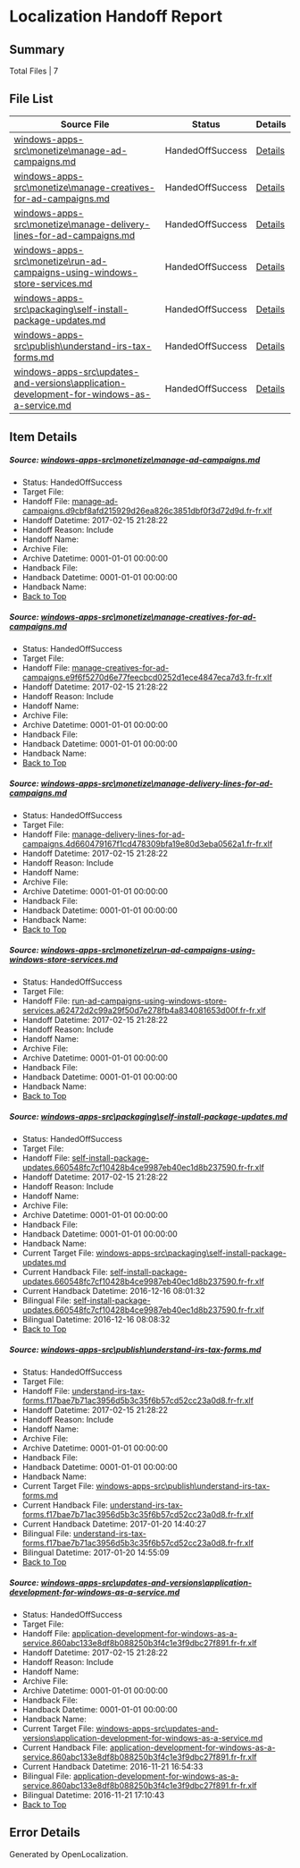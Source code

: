 # <a name='report-top'></a> Localization Handoff Report

## Summary
 Total Files | 7

## File List
 Source File | Status | Details 
 ----------- | ------ | ------- 
 [windows-apps-src\monetize\manage-ad-campaigns.md](https://cpubwin.visualstudio.com/windows-uwp/_git/windows-uwp/commit/2e885560ab1ec823e65820b5208421c0a15ab7c4?path=windows-apps-src%2Fmonetize%2Fmanage-ad-campaigns.md&_a=contents) | HandedOffSuccess | [Details](#07f0a9a417790091e6ec522f720db7fe85ef55204543)
 [windows-apps-src\monetize\manage-creatives-for-ad-campaigns.md](https://cpubwin.visualstudio.com/windows-uwp/_git/windows-uwp/commit/2e885560ab1ec823e65820b5208421c0a15ab7c4?path=windows-apps-src%2Fmonetize%2Fmanage-creatives-for-ad-campaigns.md&_a=contents) | HandedOffSuccess | [Details](#329b930b8c5d94f422fcca3f4b1645c1d111565b4547)
 [windows-apps-src\monetize\manage-delivery-lines-for-ad-campaigns.md](https://cpubwin.visualstudio.com/windows-uwp/_git/windows-uwp/commit/2e885560ab1ec823e65820b5208421c0a15ab7c4?path=windows-apps-src%2Fmonetize%2Fmanage-delivery-lines-for-ad-campaigns.md&_a=contents) | HandedOffSuccess | [Details](#9867d26cc0aca4f53a6b7b8d61736839a8636bbf4548)
 [windows-apps-src\monetize\run-ad-campaigns-using-windows-store-services.md](https://cpubwin.visualstudio.com/windows-uwp/_git/windows-uwp/commit/2e885560ab1ec823e65820b5208421c0a15ab7c4?path=windows-apps-src%2Fmonetize%2Frun-ad-campaigns-using-windows-store-services.md&_a=contents) | HandedOffSuccess | [Details](#d1575c686080fb8c4c35c032cdc1beca587aeb374563)
 [windows-apps-src\packaging\self-install-package-updates.md](https://cpubwin.visualstudio.com/windows-uwp/_git/windows-uwp/commit/94d1b7f2780a97e8a4c829b99fb0943de7b072e0?path=windows-apps-src%2Fpackaging%2Fself-install-package-updates.md&_a=contents) | HandedOffSuccess | [Details](#04af6dc567910fb2e5e579af5ba24a29e067b5954638)
 [windows-apps-src\publish\understand-irs-tax-forms.md](https://cpubwin.visualstudio.com/windows-uwp/_git/windows-uwp/commit/2a538417c20b3589be04753cea753d470dc14dcc?path=windows-apps-src%2Fpublish%2Funderstand-irs-tax-forms.md&_a=contents) | HandedOffSuccess | [Details](#068a940a54048b10e8f66bd3267b3a22c42beb504886)
 [windows-apps-src\updates-and-versions\application-development-for-windows-as-a-service.md](https://cpubwin.visualstudio.com/windows-uwp/_git/windows-uwp/commit/4fc0a9dea8d690f7a3b2c59f774038be5b80a204?path=windows-apps-src%2Fupdates-and-versions%2Fapplication-development-for-windows-as-a-service.md&_a=contents) | HandedOffSuccess | [Details](#70576c28cbcdef66a6ec6e325435096a49070a587812)

## Item Details
##### <a name='07f0a9a417790091e6ec522f720db7fe85ef55204543'></a> Source: [windows-apps-src\monetize\manage-ad-campaigns.md](https://cpubwin.visualstudio.com/windows-uwp/_git/windows-uwp/commit/2e885560ab1ec823e65820b5208421c0a15ab7c4?path=windows-apps-src%2Fmonetize%2Fmanage-ad-campaigns.md&_a=contents)
* Status: HandedOffSuccess
* Target File: 
* Handoff File: [manage-ad-campaigns.d9cbf8afd215929d26ea826c3851dbf0f3d72d9d.fr-fr.xlf](https://cpubwin.visualstudio.com/windows-uwp/_git/WDCLib.handoff/commit/e32a2a7e1463488be88ba076dd8821c61117f54c?path=ol-handoff%2Fcpubwin%2Fwindows-uwp.fr-fr%2Fmaster%2Fmanage-ad-campaigns.d9cbf8afd215929d26ea826c3851dbf0f3d72d9d.fr-fr.xlf&_a=contents)
* Handoff Datetime: 2017-02-15 21:28:22
* Handoff Reason: Include
* Handoff Name: 
* Archive File: 
* Archive Datetime: 0001-01-01 00:00:00
* Handback File: 
* Handback Datetime: 0001-01-01 00:00:00
* Handback Name: 
* [Back to Top](#report-top)

##### <a name='329b930b8c5d94f422fcca3f4b1645c1d111565b4547'></a> Source: [windows-apps-src\monetize\manage-creatives-for-ad-campaigns.md](https://cpubwin.visualstudio.com/windows-uwp/_git/windows-uwp/commit/2e885560ab1ec823e65820b5208421c0a15ab7c4?path=windows-apps-src%2Fmonetize%2Fmanage-creatives-for-ad-campaigns.md&_a=contents)
* Status: HandedOffSuccess
* Target File: 
* Handoff File: [manage-creatives-for-ad-campaigns.e9f6f5270d6e77feecbcd0252d1ece4847eca7d3.fr-fr.xlf](https://cpubwin.visualstudio.com/windows-uwp/_git/WDCLib.handoff/commit/e32a2a7e1463488be88ba076dd8821c61117f54c?path=ol-handoff%2Fcpubwin%2Fwindows-uwp.fr-fr%2Fmaster%2Fmanage-creatives-for-ad-campaigns.e9f6f5270d6e77feecbcd0252d1ece4847eca7d3.fr-fr.xlf&_a=contents)
* Handoff Datetime: 2017-02-15 21:28:22
* Handoff Reason: Include
* Handoff Name: 
* Archive File: 
* Archive Datetime: 0001-01-01 00:00:00
* Handback File: 
* Handback Datetime: 0001-01-01 00:00:00
* Handback Name: 
* [Back to Top](#report-top)

##### <a name='9867d26cc0aca4f53a6b7b8d61736839a8636bbf4548'></a> Source: [windows-apps-src\monetize\manage-delivery-lines-for-ad-campaigns.md](https://cpubwin.visualstudio.com/windows-uwp/_git/windows-uwp/commit/2e885560ab1ec823e65820b5208421c0a15ab7c4?path=windows-apps-src%2Fmonetize%2Fmanage-delivery-lines-for-ad-campaigns.md&_a=contents)
* Status: HandedOffSuccess
* Target File: 
* Handoff File: [manage-delivery-lines-for-ad-campaigns.4d660479167f1cd478309bfa19e80d3eba0562a1.fr-fr.xlf](https://cpubwin.visualstudio.com/windows-uwp/_git/WDCLib.handoff/commit/e32a2a7e1463488be88ba076dd8821c61117f54c?path=ol-handoff%2Fcpubwin%2Fwindows-uwp.fr-fr%2Fmaster%2Fmanage-delivery-lines-for-ad-campaigns.4d660479167f1cd478309bfa19e80d3eba0562a1.fr-fr.xlf&_a=contents)
* Handoff Datetime: 2017-02-15 21:28:22
* Handoff Reason: Include
* Handoff Name: 
* Archive File: 
* Archive Datetime: 0001-01-01 00:00:00
* Handback File: 
* Handback Datetime: 0001-01-01 00:00:00
* Handback Name: 
* [Back to Top](#report-top)

##### <a name='d1575c686080fb8c4c35c032cdc1beca587aeb374563'></a> Source: [windows-apps-src\monetize\run-ad-campaigns-using-windows-store-services.md](https://cpubwin.visualstudio.com/windows-uwp/_git/windows-uwp/commit/2e885560ab1ec823e65820b5208421c0a15ab7c4?path=windows-apps-src%2Fmonetize%2Frun-ad-campaigns-using-windows-store-services.md&_a=contents)
* Status: HandedOffSuccess
* Target File: 
* Handoff File: [run-ad-campaigns-using-windows-store-services.a62472d2c99a29f50d7e278fb4a834081653d00f.fr-fr.xlf](https://cpubwin.visualstudio.com/windows-uwp/_git/WDCLib.handoff/commit/e32a2a7e1463488be88ba076dd8821c61117f54c?path=ol-handoff%2Fcpubwin%2Fwindows-uwp.fr-fr%2Fmaster%2Frun-ad-campaigns-using-windows-store-services.a62472d2c99a29f50d7e278fb4a834081653d00f.fr-fr.xlf&_a=contents)
* Handoff Datetime: 2017-02-15 21:28:22
* Handoff Reason: Include
* Handoff Name: 
* Archive File: 
* Archive Datetime: 0001-01-01 00:00:00
* Handback File: 
* Handback Datetime: 0001-01-01 00:00:00
* Handback Name: 
* [Back to Top](#report-top)

##### <a name='04af6dc567910fb2e5e579af5ba24a29e067b5954638'></a> Source: [windows-apps-src\packaging\self-install-package-updates.md](https://cpubwin.visualstudio.com/windows-uwp/_git/windows-uwp/commit/94d1b7f2780a97e8a4c829b99fb0943de7b072e0?path=windows-apps-src%2Fpackaging%2Fself-install-package-updates.md&_a=contents)
* Status: HandedOffSuccess
* Target File: 
* Handoff File: [self-install-package-updates.660548fc7cf10428b4ce9987eb40ec1d8b237590.fr-fr.xlf](https://cpubwin.visualstudio.com/windows-uwp/_git/WDCLib.handoff/commit/e32a2a7e1463488be88ba076dd8821c61117f54c?path=ol-handoff%2Fcpubwin%2Fwindows-uwp.fr-fr%2Fmaster%2Fself-install-package-updates.660548fc7cf10428b4ce9987eb40ec1d8b237590.fr-fr.xlf&_a=contents)
* Handoff Datetime: 2017-02-15 21:28:22
* Handoff Reason: Include
* Handoff Name: 
* Archive File: 
* Archive Datetime: 0001-01-01 00:00:00
* Handback File: 
* Handback Datetime: 0001-01-01 00:00:00
* Handback Name: 
* Current Target File: [windows-apps-src\packaging\self-install-package-updates.md](https://cpubwin.visualstudio.com/windows-uwp/_git/windows-uwp.fr-fr/commit/8f466c2a9ccb8acbd469ac9950f212e3ec68816a?path=windows-apps-src%2Fpackaging%2Fself-install-package-updates.md&_a=contents)
* Current Handback File: [self-install-package-updates.660548fc7cf10428b4ce9987eb40ec1d8b237590.fr-fr.xlf](https://cpubwin.visualstudio.com/windows-uwp/_git/WDCLib.handback/commit/7e524976c8a04eca2be70b1fea18f9f030570cd8?path=ol-handback%2Fcpubwin%2Fwindows-uwp.fr-fr%2Fmaster%2Fself-install-package-updates.660548fc7cf10428b4ce9987eb40ec1d8b237590.fr-fr.xlf&_a=contents)
* Current Handback Datetime: 2016-12-16 08:01:32
* Bilingual File: [self-install-package-updates.660548fc7cf10428b4ce9987eb40ec1d8b237590.fr-fr.xlf](https://cpubwin.visualstudio.com/windows-uwp/_git/WDCLib.handback/commit/7e524976c8a04eca2be70b1fea18f9f030570cd8?path=ol-handback%2Fcpubwin%2Fwindows-uwp.fr-fr%2Fmaster%2Fself-install-package-updates.660548fc7cf10428b4ce9987eb40ec1d8b237590.fr-fr.xlf&_a=contents)
* Bilingual Datetime: 2016-12-16 08:08:32
* [Back to Top](#report-top)

##### <a name='068a940a54048b10e8f66bd3267b3a22c42beb504886'></a> Source: [windows-apps-src\publish\understand-irs-tax-forms.md](https://cpubwin.visualstudio.com/windows-uwp/_git/windows-uwp/commit/2a538417c20b3589be04753cea753d470dc14dcc?path=windows-apps-src%2Fpublish%2Funderstand-irs-tax-forms.md&_a=contents)
* Status: HandedOffSuccess
* Target File: 
* Handoff File: [understand-irs-tax-forms.f17bae7b71ac3956d5b3c35f6b57cd52cc23a0d8.fr-fr.xlf](https://cpubwin.visualstudio.com/windows-uwp/_git/WDCLib.handoff/commit/e32a2a7e1463488be88ba076dd8821c61117f54c?path=ol-handoff%2Fcpubwin%2Fwindows-uwp.fr-fr%2Fmaster%2Funderstand-irs-tax-forms.f17bae7b71ac3956d5b3c35f6b57cd52cc23a0d8.fr-fr.xlf&_a=contents)
* Handoff Datetime: 2017-02-15 21:28:22
* Handoff Reason: Include
* Handoff Name: 
* Archive File: 
* Archive Datetime: 0001-01-01 00:00:00
* Handback File: 
* Handback Datetime: 0001-01-01 00:00:00
* Handback Name: 
* Current Target File: [windows-apps-src\publish\understand-irs-tax-forms.md](https://cpubwin.visualstudio.com/windows-uwp/_git/windows-uwp.fr-fr/commit/f65a0178c7caffc8c106bec649216bb53dba5c89?path=windows-apps-src%2Fpublish%2Funderstand-irs-tax-forms.md&_a=contents)
* Current Handback File: [understand-irs-tax-forms.f17bae7b71ac3956d5b3c35f6b57cd52cc23a0d8.fr-fr.xlf](https://cpubwin.visualstudio.com/windows-uwp/_git/WDCLib.handback/commit/59c30e2a801c773453fcb7d8ede42e8a5cf80cf1?path=ol-handback%2Fcpubwin%2Fwindows-uwp.fr-fr%2Fmaster%2Funderstand-irs-tax-forms.f17bae7b71ac3956d5b3c35f6b57cd52cc23a0d8.fr-fr.xlf&_a=contents)
* Current Handback Datetime: 2017-01-20 14:40:27
* Bilingual File: [understand-irs-tax-forms.f17bae7b71ac3956d5b3c35f6b57cd52cc23a0d8.fr-fr.xlf](https://cpubwin.visualstudio.com/windows-uwp/_git/WDCLib.handback/commit/59c30e2a801c773453fcb7d8ede42e8a5cf80cf1?path=ol-handback%2Fcpubwin%2Fwindows-uwp.fr-fr%2Fmaster%2Funderstand-irs-tax-forms.f17bae7b71ac3956d5b3c35f6b57cd52cc23a0d8.fr-fr.xlf&_a=contents)
* Bilingual Datetime: 2017-01-20 14:55:09
* [Back to Top](#report-top)

##### <a name='70576c28cbcdef66a6ec6e325435096a49070a587812'></a> Source: [windows-apps-src\updates-and-versions\application-development-for-windows-as-a-service.md](https://cpubwin.visualstudio.com/windows-uwp/_git/windows-uwp/commit/4fc0a9dea8d690f7a3b2c59f774038be5b80a204?path=windows-apps-src%2Fupdates-and-versions%2Fapplication-development-for-windows-as-a-service.md&_a=contents)
* Status: HandedOffSuccess
* Target File: 
* Handoff File: [application-development-for-windows-as-a-service.860abc133e8df8b088250b3f4c1e3f9dbc27f891.fr-fr.xlf](https://cpubwin.visualstudio.com/windows-uwp/_git/WDCLib.handoff/commit/e32a2a7e1463488be88ba076dd8821c61117f54c?path=ol-handoff%2Fcpubwin%2Fwindows-uwp.fr-fr%2Fmaster%2Fapplication-development-for-windows-as-a-service.860abc133e8df8b088250b3f4c1e3f9dbc27f891.fr-fr.xlf&_a=contents)
* Handoff Datetime: 2017-02-15 21:28:22
* Handoff Reason: Include
* Handoff Name: 
* Archive File: 
* Archive Datetime: 0001-01-01 00:00:00
* Handback File: 
* Handback Datetime: 0001-01-01 00:00:00
* Handback Name: 
* Current Target File: [windows-apps-src\updates-and-versions\application-development-for-windows-as-a-service.md](https://cpubwin.visualstudio.com/windows-uwp/_git/windows-uwp.fr-fr/commit/b499722b387bb5bf9961078746547751e280aace?path=windows-apps-src%2Fupdates-and-versions%2Fapplication-development-for-windows-as-a-service.md&_a=contents)
* Current Handback File: [application-development-for-windows-as-a-service.860abc133e8df8b088250b3f4c1e3f9dbc27f891.fr-fr.xlf](https://cpubwin.visualstudio.com/windows-uwp/_git/WDCLib.handback/commit/a2b58f321961fe8e5a80c86cd6d53f983c3d6f0e?path=ol-handback%2Fcpubwin%2Fwindows-uwp.fr-fr%2Fmaster%2Fapplication-development-for-windows-as-a-service.860abc133e8df8b088250b3f4c1e3f9dbc27f891.fr-fr.xlf&_a=contents)
* Current Handback Datetime: 2016-11-21 16:54:33
* Bilingual File: [application-development-for-windows-as-a-service.860abc133e8df8b088250b3f4c1e3f9dbc27f891.fr-fr.xlf](https://cpubwin.visualstudio.com/windows-uwp/_git/WDCLib.handback/commit/a2b58f321961fe8e5a80c86cd6d53f983c3d6f0e?path=ol-handback%2Fcpubwin%2Fwindows-uwp.fr-fr%2Fmaster%2Fapplication-development-for-windows-as-a-service.860abc133e8df8b088250b3f4c1e3f9dbc27f891.fr-fr.xlf&_a=contents)
* Bilingual Datetime: 2016-11-21 17:10:43
* [Back to Top](#report-top)


## Error Details

Generated by OpenLocalization.
